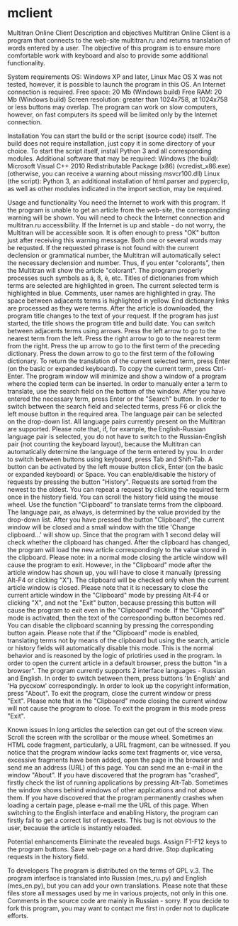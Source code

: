 # mclient
Multitran Online Client
Description and objectives
Multitran Online Client is a program that connects to the web-site multitran.ru and returns translation of words entered by a user. The objective of this program is to ensure more comfortable work with keyboard and also to provide some additional functionality.

System requirements
OS: Windows XP and later, Linux
Mac OS X was not tested, however, it is possible to launch the program in this OS.
An Internet connection is required.
Free space: 20 Mb (Windows build)
Free RAM: 20 Mb (Windows build)
Screen resolution: greater than 1024x758, at 1024x758 or less buttons may overlap.
The program can work on slow computers, however, on fast computers its speed will be limited only by the Internet connection.

Installation
You can start the build or the script (source code) itself. The build does not require installation, just copy it in some directory of your choice. To start the script itself, install Python 3 and all corresponding modules.
Additional software that may be required:
Windows (the build): Microsoft Visual C++ 2010 Redistributable Package (x86) (vcredist_x86.exe) (otherwise, you can receive a warning about missing msvcr100.dll)
Linux (the script): Python 3, an additional installation of html.parser and pyperclip, as well as other modules indicated in the import section, may be required.

Usage and functionality
You need the Internet to work with this program. If the program is unable to get an article from the web-site, the corresponding warning will be shown. You will need to check the Internet connection and multitran.ru accessibility. If the Internet is up and stable - do not worry, the Multitran will be accessible soon. It is often enough to press "OK" button just after receiving this warning message.
Both one or several words may be requsted. If the requested phrase is not found with the current declension or grammatical number, the Multitran will automatically select the necessary declension and number. Thus, if you enter "colorants", then the Multitran will show the article "colorant".
The program properly processes such symbols as á, ß, è, etc.
Titles of dictionaries from which terms are selected are highlighted in green. The current selected term is highlighted in blue. Comments, user names are highlighted in gray. The space between adjacents terms is highlighted in yellow. End dictionary links are processed as they were terms.
After the article is downloaded, the program title changes to the text of your request. If the program has just started, the title shows the program title and build date.
You can switch between adjacents terms using arrows. Press the left arrow to go to the nearest term from the left. Press the right arrow to go to the nearest term from the right. Press the up arrow to go to the first term of the preceding dictionary. Press the down arrow to go to the first term of the following dictionary.
To return the translation of the current selected term, press Enter (on the basic or expanded keyboard). To copy the current term, press Ctrl-Enter. The program window will minimize and show a window of a program where the copied term can be inserted.
In order to manually enter a term to translate, use the search field on the bottom of the window. After you have entered the necessary term, press Enter or the "Search" button.
In order to switch between the search field and selected terms, press F6 or click the left mouse button in the required area.
The language pair can be selected on the drop-down list. All language pairs currently present on the Multitran are supported. Please note that, if, for example, the English-Russian language pair is selected, you do not have to switch to the Russian-English pair (not counting the keyboard layout), because the Multitran can automatically determine the language of the term entered by you.
In order to switch between buttons using keyboard, press Tab and Shift-Tab. A button can be activated by the left mouse button click, Enter (on the basic or expanded keyboard) or Space.
You can enable/disable the history of requests by pressing the button "History". Requests are sorted from the newest to the oldest. You can repeat a request by clicking the required term once in the history field. You can scroll the history field using the mouse wheel.
Use the function "Clipboard" to translate terms from the clipboard. The language pair, as always, is determined by the value provided by the drop-down list. After you have pressed the button "Clipboard", the current window will be closed and a small window with the title 'Change clipboard...' will show up. Since that the program with 1 second delay will check whether the clipboard has changed. After the clipboard has changed, the program will load the new article correspondingly to the value stored in the clipboard. Please note: in a normal mode closing the article window will cause the program to exit. However, in the "Clipboard" mode after the article window has shown up, you will have to close it manually (pressing Alt-F4 or clicking "X"). The clipboard will be checked only when the current article window is closed. Please note that it is necessary to close the current article window in the "Clipboard" mode by pressing Alt-F4 or clicking "X", and not the "Exit" button, because pressing this button will cause the program to exit even in the "Clipboard" mode.
If the "Clipboard" mode is activated, then the text of the corresponding button becomes red. You can disable the clipboard scanning by pressing the corresponding button again. Please note that if the "Clipboard" mode is enabled, translating terms not by means of the clipboard but using the search, article or history fields will automatically disable this mode. This is the normal behavior and is reasoned by the logic of priotiries used in the program.
In order to open the current article in a default browser, press the button "In a browser".
The program currently supports 2 interface languages - Russian and English. In order to switch between them, press buttons 'In English' and 'На русском' correspondingly.
In order to look up the copyright information, press "About".
To exit the program, close the current window or press "Exit". Please note that in the "Clipboard" mode closing the current window will not cause the program to close. To exit the program in this mode press "Exit".

Known issues
In long articles the selection can get out of the screen view. Scroll the screen with the scrollbar or the mouse wheel.
Sometimes an HTML code fragment, particularly, a URL fragment, can be witnessed. If you notice that the program window lacks some text fragments or, vice versa, excessive fragments have been added, open the page in the browser and send me an address (URL) of this page. You can send me an e-mail in the window "About".
If you have discovered that the program has "crashed", firstly check the list of running applications by pressing Alt-Tab. Sometimes the window shows behind windows of other applications and not above them. If you have discovered that the program permanently crashes when loading a certain page, please e-mail me the URL of this page.
When switching to the English interface and enabling History, the program can firstly fail to get a correct list of requests. This bug is not obvious to the user, because the article is instantly reloaded.

Potential enhancements
Eliminate the revealed bugs.
Assign F1-F12 keys to the program buttons.
Save web-page on a hard drive.
Stop duplicating requests in the history field.

To developers
The program is distributed on the terms of GPL v.3. The program interface is translated into Russian (mes_ru.py) and English (mes_en.py), but you can add your own translations. Please note that these files store all messages used by me in various projects, not only in this one. Comments in the source code are mainly in Russian - sorry. If you decide to fork this program, you may want to contact me first in order not to duplicate efforts.

